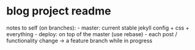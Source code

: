 # blog project readme

notes to self (on branches):
    - master: current stable jekyll config + css + everything
    - deploy: on top of the master (use rebase)
    - each post / functionality change -> a feature branch while in progress
